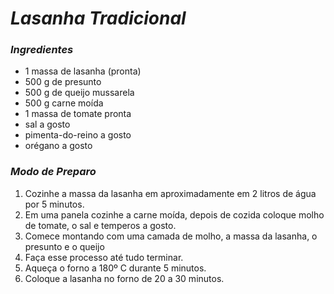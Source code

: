 # *Lasanha Tradicional*

### *Ingredientes*

-   1 massa de lasanha (pronta)
-   500 g de presunto
-   500 g de queijo mussarela
-   500 g carne moída
-   1 massa de tomate pronta
-   sal a gosto
-   pimenta-do-reino a gosto
-   orégano a gosto


### *Modo de Preparo*

1.  Cozinhe a massa da lasanha em aproximadamente em 2 litros de água por 5 minutos.
2.  Em uma panela cozinhe a carne moída, depois de cozida coloque molho de tomate, o sal e temperos a gosto.
3.  Comece montando com uma camada de molho, a massa da lasanha, o presunto e o queijo
4.  Faça esse processo até tudo terminar.
5.  Aqueça o forno a 180º C durante 5 minutos.
6.  Coloque a lasanha no forno de 20 a 30 minutos.
